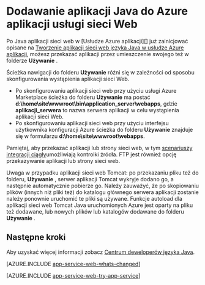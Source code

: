 <properties 
    pageTitle="Dodawanie aplikacji Java do Azure aplikacji usługi sieci Web" 
    description="Tym samouczku pokazano, jak dodać strony lub aplikacją wystąpienia Azure aplikacji usługi sieci Web aplikacji, która jest już skonfigurowany do używania języka Java." 
    services="app-service\web" 
    documentationCenter="java" 
    authors="rmcmurray" 
    manager="wpickett" 
    editor=""/>

<tags 
    ms.service="app-service-web" 
    ms.workload="web" 
    ms.tgt_pltfrm="na" 
    ms.devlang="Java" 
    ms.topic="article" 
    ms.date="08/11/2016" 
    ms.author="robmcm"/>

# <a name="add-a-java-application-to-azure-app-service-web-apps"></a>Dodawanie aplikacji Java do Azure aplikacji usługi sieci Web

Po Java aplikacji sieci web w [Usłudze Azure aplikacji][] już zainicjować opisane na [Tworzenie aplikacji sieci web języka Java w usłudze Azure aplikacji](web-sites-java-get-started.md), możesz przekazać aplikacji przez umieszczenie swojego też w folderze **Używanie** .

Ścieżka nawigacji do folderu **Używanie** różni się w zależności od sposobu skonfigurowania wystąpienia aplikacji sieci Web.

- Po skonfigurowaniu aplikacji sieci web przy użyciu usługi Azure Marketplace ścieżka do folderu **Używanie** ma postać **d:\home\site\wwwroot\bin\application\_server\webapps**, gdzie **aplikacji\_serwera** to nazwa serwera aplikacji w celu wystąpienia aplikacji sieci Web. 
- Po skonfigurowaniu aplikacji sieci web przy użyciu interfejsu użytkownika konfiguracji Azure ścieżka do folderu **Używanie** znajduje się w formularzu **d:\home\site\wwwroot\webapps**. 

Pamiętaj, aby przekazać aplikacji lub strony sieci web, w tym [scenariuszy integracji ciągły](app-service-continuous-deployment.md)umożliwiają kontrolki źródła. FTP jest również opcję przekazywanie aplikacji lub strony sieci web.

Uwaga w przypadku aplikacji sieci web Tomcat: po przekazaniu pliku też do folderu, **Używanie** , serwer aplikacji Tomcat wykryje dodano go, a następnie automatycznie pobierze go. Należy zauważyć, że po skopiowaniu plików (innych niż pliki też) do katalogu głównego serwera aplikacji zostanie należy ponownie uruchomić te pliki są używane. Funkcje autoload dla aplikacji sieci web Tomcat Java uruchomionych Azure jest oparty na pliku też dodawane, lub nowych plików lub katalogów dodawane do folderu **Używanie** . 

## <a name="next-steps"></a>Następne kroki

Aby uzyskać więcej informacji zobacz [Centrum deweloperów języka Java](/develop/java/).

[AZURE.INCLUDE [app-service-web-whats-changed](../../includes/app-service-web-whats-changed.md)]

[AZURE.INCLUDE [app-service-web-try-app-service](../../includes/app-service-web-try-app-service.md)]

<!-- External Links -->
[Azure aplikacji usługi]: http://go.microsoft.com/fwlink/?LinkId=529714
